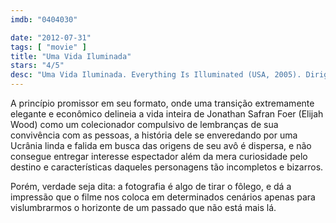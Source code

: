 ```yaml
---
imdb: "0404030"

date: "2012-07-31"
tags: [ "movie" ]
title: "Uma Vida Iluminada"
stars: "4/5"
desc: "Uma Vida Iluminada. Everything Is Illuminated (USA, 2005). Dirigido por Liev Schreiber. Escrito por Jonathan Safran Foer, Liev Schreiber. Com Eugene Hutz, Elijah Wood, Jonathan Safran Foer, Jana Hrabetova, Stephen Samudovsky, Ljubomir Dezera, Oleksandr Choroshko, Gil Kazimirov, Zuzana Hodkova."
---
```

A princípio promissor em seu formato, onde uma transição extremamente elegante e econômico delineia a vida inteira de Jonathan Safran Foer (Elijah Wood) como um colecionador compulsivo de lembranças de sua convivência com as pessoas, a história dele se enveredando por uma Ucrânia linda e falida em busca das origens de seu avô é dispersa, e não consegue entregar interesse espectador além da mera curiosidade pelo destino e características daqueles personagens tão incompletos e bizarros.

Porém, verdade seja dita: a fotografia é algo de tirar o fôlego, e dá a impressão que o filme nos coloca em determinados cenários apenas para vislumbrarmos o horizonte de um passado que não está mais lá.
